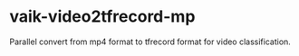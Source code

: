 # vaik-video2tfrecord-mp
Parallel convert from mp4 format to tfrecord format for video classification.
